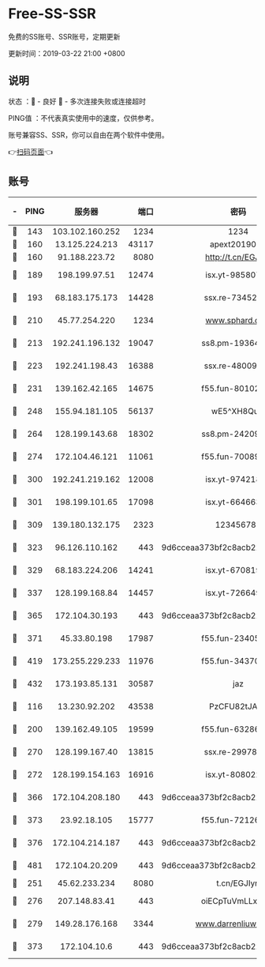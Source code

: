 # Free-SS-SSR

免费的SS账号、SSR账号，定期更新

更新时间：2019-03-22 21:00 +0800

## 说明

状态     ：🙂 - 良好 🙁 - 多次连接失败或连接超时

PING值   ：不代表真实使用中的速度，仅供参考。

账号兼容SS、SSR，你可以自由在两个软件中使用。

👉[扫码页面](https://liesauer.github.io/Free-SS-SSR/)👈

## 账号

|-|PING|服务器|端口|密码|加密方式|区域|
|:----:|:----:|:-----:|-----:|:----:|:----:|:----:|
|🙂|143|103.102.160.252|1234|1234|rc4-md5|JP|
|🙂|160|13.125.224.213|43117|apext2019005|chacha20|KR|
|🙂|160|91.188.223.72|8080|http://t.cn/EGJIyrl|rc4-md5|RU|
|🙂|189|198.199.97.51|12474|isx.yt-98580755|aes-256-cfb|US|
|🙂|193|68.183.175.173|14428|ssx.re-73452986|aes-256-cfb|US|
|🙂|210|45.77.254.220|1234|www.sphard.com|aes-256-cfb|SG|
|🙂|213|192.241.196.132|19047|ss8.pm-19364994|aes-256-cfb|US|
|🙂|223|192.241.198.43|16388|ssx.re-48009112|aes-256-cfb|US|
|🙂|231|139.162.42.165|14675|f55.fun-80102385|aes-256-cfb|SG|
|🙂|248|155.94.181.105|56137|wE5^XH8Quw|aes-256-cfb|US|
|🙂|264|128.199.143.68|18302|ss8.pm-24209175|aes-256-cfb|SG|
|🙂|274|172.104.46.121|11061|f55.fun-70089612|aes-256-cfb|SG|
|🙂|300|192.241.219.162|12008|isx.yt-97421893|aes-256-cfb|US|
|🙂|301|198.199.101.65|17098|isx.yt-66466374|aes-256-cfb|US|
|🙂|309|139.180.132.175|2323|123456789|aes-256-cfb|SG|
|🙂|323|96.126.110.162|443|9d6cceaa373bf2c8acb22e60b6a58be6|aes-256-cfb|US|
|🙂|329|68.183.224.206|14241|isx.yt-67081924|aes-256-cfb|SG|
|🙂|337|128.199.168.84|14457|isx.yt-72664924|aes-256-cfb|SG|
|🙂|365|172.104.30.193|443|9d6cceaa373bf2c8acb22e60b6a58be6|aes-256-cfb|US|
|🙂|371|45.33.80.198|17987|f55.fun-23405054|aes-256-cfb|US|
|🙂|419|173.255.229.233|11976|f55.fun-34370951|aes-256-cfb|US|
|🙂|432|173.193.85.131|30587|jaz|aes-256-cfb|US|
|🙂|116|13.230.92.202|43538|PzCFU82tJAdZ|aes-256-cfb|JP|
|🙂|200|139.162.49.105|19599|f55.fun-63286751|aes-256-cfb|SG|
|🙂|270|128.199.167.40|13815|ssx.re-29978832|aes-256-cfb|SG|
|🙂|272|128.199.154.163|16916|isx.yt-80802221|aes-256-cfb|SG|
|🙂|366|172.104.208.180|443|9d6cceaa373bf2c8acb22e60b6a58be6|aes-256-cfb|US|
|🙂|373|23.92.18.105|15777|f55.fun-72126030|aes-256-cfb|US|
|🙂|376|172.104.214.187|443|9d6cceaa373bf2c8acb22e60b6a58be6|aes-256-cfb|US|
|🙂|481|172.104.20.209|443|9d6cceaa373bf2c8acb22e60b6a58be6|aes-256-cfb|US|
|🙁|251|45.62.233.234|8080|t.cn/EGJIyrl|rc4-md5|CA|
|🙁|276|207.148.83.41|443|oiECpTuVmLLxk4Ts|aes-256-cfb|AU|
|🙁|279|149.28.176.168|3344|www.darrenliuwei.com|aes-256-cfb|AU|
|🙁|373|172.104.10.6|443|9d6cceaa373bf2c8acb22e60b6a58be6|aes-256-cfb|US|
